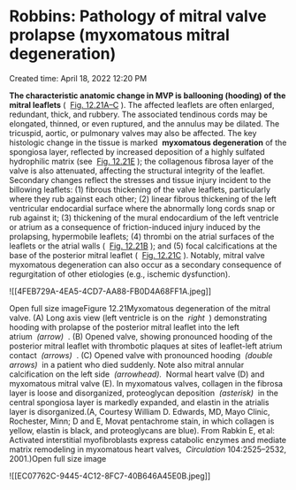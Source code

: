 # Robbins: Pathology of mitral valve prolapse (myxomatous mitral degeneration)

Created time: April 18, 2022 12:20 PM

**The characteristic anatomic change in MVP is ballooning (hooding) of the mitral leaflets** (  [Fig. 12.21A–C](https://www-clinicalkey-com.eproxy.lib.hku.hk/f0110) ). The affected leaflets are often enlarged, redundant, thick, and rubbery. The associated tendinous cords may be elongated, thinned, or even ruptured, and the annulus may be dilated. The tricuspid, aortic, or pulmonary valves may also be affected. The key histologic change in the tissue is marked  **myxomatous degeneration** of the spongiosa layer, reflected by increased deposition of a highly sulfated hydrophilic matrix (see  [Fig. 12.21E](https://www-clinicalkey-com.eproxy.lib.hku.hk/f0110) ); the collagenous fibrosa layer of the valve is also attenuated, affecting the structural integrity of the leaflet. Secondary changes reflect the stresses and tissue injury incident to the billowing leaflets: (1) fibrous thickening of the valve leaflets, particularly where they rub against each other; (2) linear fibrous thickening of the left ventricular endocardial surface where the abnormally long cords snap or rub against it; (3) thickening of the mural endocardium of the left ventricle or atrium as a consequence of friction-induced injury induced by the prolapsing, hypermobile leaflets; (4) thrombi on the atrial surfaces of the leaflets or the atrial walls (  [Fig. 12.21B](https://www-clinicalkey-com.eproxy.lib.hku.hk/f0110) ); and (5) focal calcifications at the base of the posterior mitral leaflet (  [Fig. 12.21C](https://www-clinicalkey-com.eproxy.lib.hku.hk/f0110) ). Notably, mitral valve myxomatous degeneration can also occur as a secondary consequence of regurgitation of other etiologies (e.g., ischemic dysfunction).

![[4FEB729A-4EA5-4CD7-AA88-FB0D4A68FF1A.jpeg]]

Open full size imageFigure 12.21Myxomatous degeneration of the mitral valve. (A) Long axis view (left ventricle is on the  *right*  ) demonstrating hooding with prolapse of the posterior mitral leaflet into the left atrium  *(arrow)*  . (B) Opened valve, showing pronounced hooding of the posterior mitral leaflet with thrombotic plaques at sites of leaflet-left atrium contact  *(arrows)*  . (C) Opened valve with pronounced hooding  *(double arrows)*  in a patient who died suddenly. Note also mitral annular calcification on the left side  *(arrowhead).*  Normal heart valve (D) and myxomatous mitral valve (E). In myxomatous valves, collagen in the fibrosa layer is loose and disorganized, proteoglycan deposition  *(asterisk)*  in the central spongiosa layer is markedly expanded, and elastin in the atrialis layer is disorganized.(A, Courtesy William D. Edwards, MD, Mayo Clinic, Rochester, Minn; D and E, Movat pentachrome stain, in which collagen is yellow, elastin is black, and proteoglycans are blue). From Rabkin E, et al: Activated interstitial myofibroblasts express catabolic enzymes and mediate matrix remodeling in myxomatous heart valves,  *Circulation* 104:2525–2532, 2001.)Open full size image

![[EC07762C-9445-4C12-8FC7-40B646A45E0B.jpeg]]